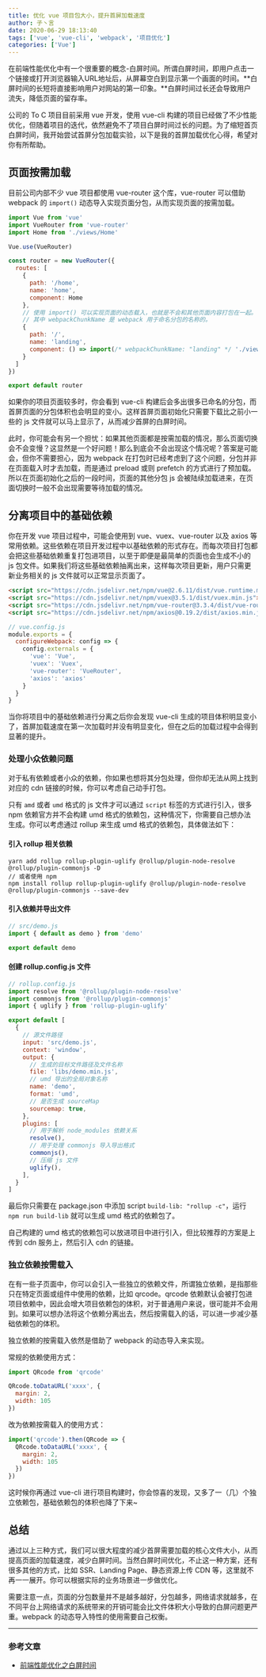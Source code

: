 ```yaml
---
title: 优化 vue 项目包大小，提升首屏加载速度
author: 子丶言
date: 2020-06-29 18:13:40
tags: ['vue', 'vue-cli', 'webpack', '项目优化']
categories: ['Vue']
---
```


在前端性能优化中有一个很重要的概念-白屏时间。所谓白屏时间，即用户点击一个链接或打开浏览器输入URL地址后，从屏幕空白到显示第一个画面的时间。**白屏时间的长短将直接影响用户对网站的第一印象。**白屏时间过长还会导致用户流失，降低页面的留存率。

公司的 To C 项目目前采用 vue 开发，使用 vue-cli 构建的项目已经做了不少性能优化，但随着项目的迭代，依然避免不了项目白屏时间过长的问题。为了缩短首页白屏时间，我开始尝试首屏分包加载实验，以下是我的首屏加载优化心得，希望对你有所帮助。
<!-- more -->

## 页面按需加载

目前公司内部不少 vue 项目都使用 vue-router 这个库，vue-router 可以借助 webpack 的 `import()` 动态导入实现页面分包，从而实现页面的按需加载。

```js
import Vue from 'vue'
import VueRouter from 'vue-router'
import Home from './views/Home'

Vue.use(VueRouter)

const router = new VueRouter({
  routes: [
    {
      path: '/home',
      name: 'home',
      component: Home
    },
    // 使用 import() 可以实现页面的动态载入，也就是不会和其他页面内容打包在一起。
    // 其中 webpackChunkName 是 webpack 用于命名分包的名称的。
    {
      path: '/',
      name: 'landing',
      component: () => import(/* webpackChunkName: "landing" */ './views/Landing')
    }
  ]
})

export default router
```

如果你的项目页面较多时，你会看到 vue-cli 构建后会多出很多已命名的分包，而首屏页面的分包体积也会明显的变小。这样首屏页面初始化只需要下载比之前小一些的 js 文件就可以马上显示了，从而减少首屏的白屏时间。

此时，你可能会有另一个担忧：如果其他页面都是按需加载的情况，那么页面切换会不会变慢？这显然是一个好问题！那么到底会不会出现这个情况呢？答案是可能会，但你不需要担心，因为 webpack 在打包时已经考虑到了这个问题，分包并非在页面载入时才去加载，而是通过 preload 或则 prefetch 的方式进行了预加载。所以在页面初始化之后的一段时间，页面的其他分包 js 会被陆续加载进来，在页面切换时一般不会出现需要等待加载的情况。

## 分离项目中的基础依赖

你在开发 vue 项目过程中，可能会使用到 vue、vuex、vue-router 以及 axios 等常用依赖。这些依赖在项目开发过程中以基础依赖的形式存在。而每次项目打包都会把这些基础依赖重复打包进项目，以至于即便是最简单的页面也会生成不小的 js 包文件。如果我们将这些基础依赖抽离出来，这样每次项目更新，用户只需更新业务相关的 js 文件就可以正常显示页面了。

```html
<script src="https://cdn.jsdelivr.net/npm/vue@2.6.11/dist/vue.runtime.min.js"></script>
<script src="https://cdn.jsdelivr.net/npm/vuex@3.5.1/dist/vuex.min.js"></script>
<script src="https://cdn.jsdelivr.net/npm/vue-router@3.3.4/dist/vue-router.min.js"></script>
<script src="https://cdn.jsdelivr.net/npm/axios@0.19.2/dist/axios.min.js"></script>
```

```js
// vue.config.js
module.exports = {
  configureWebpack: config => {
    config.externals = {
      'vue': 'Vue',
      'vuex': 'Vuex',
      'vue-router': 'VueRouter',
      'axios': 'axios'
    }
  }
}
```

当你将项目中的基础依赖进行分离之后你会发现 vue-cli 生成的项目体积明显变小了，首屏加载速度在第一次加载时并没有明显变化，但在之后的加载过程中会得到显著的提升。

### 处理小众依赖问题

对于私有依赖或者小众的依赖，你如果也想将其分包处理，但你却无法从网上找到对应的 cdn 链接的时候，你可以考虑自己动手打包。

只有 `amd` 或者 `umd` 格式的 js 文件才可以通过 `script` 标签的方式进行引入，很多 npm 依赖官方并不会构建 umd 格式的依赖包，这种情况下，你需要自己想办法生成。你可以考虑通过 rollup 来生成 umd 格式的依赖包，具体做法如下：

#### 引入 rollup 相关依赖

```shell
yarn add rollup rollup-plugin-uglify @rollup/plugin-node-resolve @rollup/plugin-commonjs -D
// 或者使用 npm
npm install rollup rollup-plugin-uglify @rollup/plugin-node-resolve @rollup/plugin-commonjs --save-dev
```

#### 引入依赖并导出文件

```js
// src/demo.js
import { default as demo } from 'demo'

export default demo
```

#### 创建 rollup.config.js 文件

```js
// rollup.config.js
import resolve from '@rollup/plugin-node-resolve'
import commonjs from '@rollup/plugin-commonjs'
import { uglify } from 'rollup-plugin-uglify'

export default [
  {
    // 源文件路径
    input: 'src/demo.js',
    context: 'window',
    output: {
      // 生成的目标文件路径及文件名称
      file: 'libs/demo.min.js',
      // umd 导出的全局对象名称
      name: 'demo',
      format: 'umd',
      // 是否生成 sourceMap
      sourcemap: true,
    },
    plugins: [
      // 用于解析 node_modules 依赖关系
      resolve(),
      // 用于处理 commonjs 导入导出格式
      commonjs(),
      // 压缩 js 文件
      uglify(),
    ],
  }
]
```

最后你只需要在 package.json 中添加 script `build-lib: "rollup -c"`，运行 `npm run build-lib` 就可以生成 umd 格式的依赖包了。

自己构建的 umd 格式的依赖包可以放进项目中进行引入，但比较推荐的方案是上传到 cdn 服务上，然后引入 cdn 的链接。

### 独立依赖按需载入

在有一些子页面中，你可以会引入一些独立的依赖文件，所谓独立依赖，是指那些只在特定页面或组件中使用的依赖，比如 qrcode。qrcode 依赖默认会被打包进项目依赖中，因此会增大项目依赖包的体积，对于普通用户来说，很可能并不会用到。如果可以想办法将这个依赖分离出去，然后按需载入的话，可以进一步减少基础依赖包的体积。

独立依赖的按需载入依然是借助了 webpack 的动态导入来实现。

常规的依赖使用方式：

```js
import QRcode from 'qrcode'

QRcode.toDataURL('xxxx', {
  margin: 2,
  width: 105
})
```

改为依赖按需载入的使用方式：

```js
import('qrcode').then(QRcode => {
  QRcode.toDataURL('xxxx', {
    margin: 2,
    width: 105
  })
})
```

这时候你再通过 vue-cli 进行项目构建时，你会惊喜的发现，又多了一（几）个独立依赖包，基础依赖包的体积也降了下来~

## 总结

通过以上三种方式，我们可以很大程度的减少首屏需要加载的核心文件大小，从而提高页面的加载速度，减少白屏时间。当然白屏时间优化，不止这一种方案，还有很多其他的方式，比如 SSR、Landing Page、静态资源上传 CDN 等，这里就不再一一展开。你可以根据实际的业务场景进一步做优化。

需要注意一点，页面的分包数量并不是越多越好，分包越多，网络请求就越多，在不同平台上网络请求的系统带来的开销可能会比文件体积大小导致的白屏问题更严重。webpack 的动态导入特性的使用需要自己权衡。

-----

### 参考文章

- [前端性能优化之白屏时间](https://juejin.im/post/5d80bd58e51d4561c94b1076)
